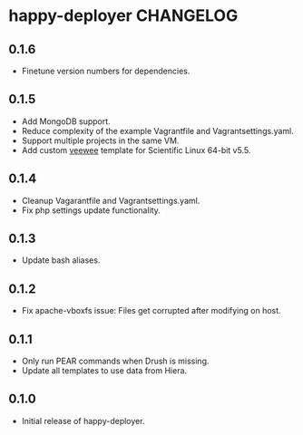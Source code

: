 happy-deployer CHANGELOG
=====================

0.1.6
-----
* Finetune version numbers for dependencies.

0.1.5
-----
* Add MongoDB support.
* Reduce complexity of the example Vagrantfile and Vagrantsettings.yaml.
* Support multiple projects in the same VM.
* Add custom [veewee](https://github.com/jedi4ever/veewee) template for Scientific Linux 64-bit v5.5.

0.1.4
-----
* Cleanup Vagarantfile and Vagrantsettings.yaml.
* Fix php settings update functionality.

0.1.3
-----
* Update bash aliases.

0.1.2
-----
* Fix apache-vboxfs issue: Files get corrupted after modifying on host.

0.1.1
-----
* Only run PEAR commands when Drush is missing.
* Update all templates to use data from Hiera.

0.1.0
-----
* Initial release of happy-deployer.
